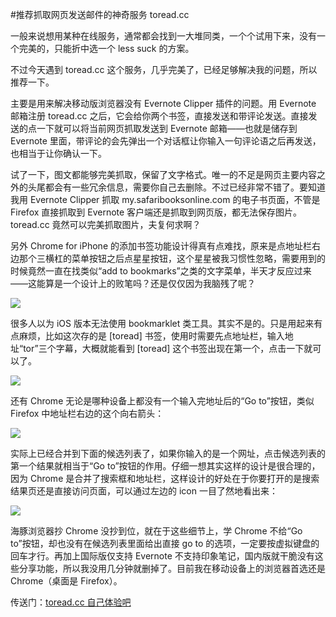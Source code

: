 #推荐抓取网页发送邮件的神奇服务 toread.cc

<!-- description: 解决移动设备浏览网页保存 Evernote 的问题 -->
<!-- date: 2013-05-09 -->

一般来说想用某种在线服务，通常都会找到一大堆同类，一个个试用下来，没有一个完美的，只能折中选一个 less suck 的方案。

不过今天遇到 toread.cc 这个服务，几乎完美了，已经足够解决我的问题，所以推荐一下。

主要是用来解决移动版浏览器没有 Evernote Clipper 插件的问题。用 Evernote 邮箱注册 toread.cc 之后，它会给你两个书签，直接发送和带评论发送。直接发送的点一下就可以将当前网页抓取发送到 Evernote 邮箱——也就是储存到 Evernote 里面，带评论的会先弹出一个对话框让你输入一句评论语之后再发送，也相当于让你确认一下。

试了一下，图文都能够完美抓取，保留了文字格式。唯一的不足是网页主要内容之外的头尾都会有一些冗余信息，需要你自己去删除。不过已经非常不错了。要知道我用 Evernote Clipper 抓取 my.safaribooksonline.com 的电子书页面，不管是 Firefox 直接抓取到 Evernote 客户端还是抓取到网页版，都无法保存图片。toread.cc 竟然可以完美抓取图片，夫复何求啊？

另外 Chrome for iPhone 的添加书签功能设计得真有点难找，原来是点地址栏右边那个三横杠的菜单按钮之后点星星按钮，这个星星被我习惯性忽略，需要用到的时候竟然一直在找类似“add to bookmarks”之类的文字菜单，半天才反应过来——这能算是一个设计上的败笔吗？还是仅仅因为我脑残了呢？

![](http://sucklessinfo.b0.upaiyun.com/35/1-c.jpg) <br>

很多人以为 iOS 版本无法使用 bookmarklet 类工具。其实不是的。只是用起来有点麻烦，比如这次存的是 [toread] 书签，使用时需要先点地址栏，输入地址“tor”三个字幕，大概就能看到 [toread] 这个书签出现在第一个，点击一下就可以了。

![](http://sucklessinfo.b0.upaiyun.com/35/2-c.jpg) <br>

还有 Chrome 无论是哪种设备上都没有一个输入完地址后的“Go to”按钮，类似 Firefox 中地址栏右边的这个向右箭头：

![](http://sucklessinfo.b0.upaiyun.com/35/3-w.jpg) <br>

实际上已经合并到下面的候选列表了，如果你输入的是一个网址，点击候选列表的第一个结果就相当于“Go to”按钮的作用。仔细一想其实这样的设计是很合理的，因为 Chrome 是合并了搜索框和地址栏，这样设计的好处在于你要打开的是搜索结果页还是直接访问页面，可以通过左边的 icon 一目了然地看出来：

![](http://sucklessinfo.b0.upaiyun.com/35/4-w.jpg) <br>

海豚浏览器抄 Chrome 没抄到位，就在于这些细节上，学 Chrome 不给“Go to”按钮，却也没有在候选列表里面给出直接 go to 的选项，一定要按虚拟键盘的回车才行。再加上国际版仅支持 Evernote 不支持印象笔记，国内版就干脆没有这些分享功能，所以我没用几分钟就删掉了。目前我在移动设备上的浏览器首选还是 Chrome（桌面是 Firefox）。

传送门：[toread.cc 自己体验吧​](http://toread.cc/)